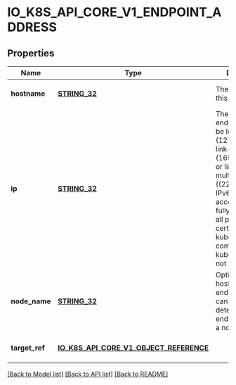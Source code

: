 # IO_K8S_API_CORE_V1_ENDPOINT_ADDRESS

## Properties
Name | Type | Description | Notes
------------ | ------------- | ------------- | -------------
**hostname** | [**STRING_32**](STRING_32.md) | The Hostname of this endpoint | [optional] [default to null]
**ip** | [**STRING_32**](STRING_32.md) | The IP of this endpoint. May not be loopback (127.0.0.0/8), link-local (169.254.0.0/16), or link-local multicast ((224.0.0.0/24). IPv6 is also accepted but not fully supported on all platforms. Also, certain kubernetes components, like kube-proxy, are not IPv6 ready. | [default to null]
**node_name** | [**STRING_32**](STRING_32.md) | Optional: Node hosting this endpoint. This can be used to determine endpoints local to a node. | [optional] [default to null]
**target_ref** | [**IO_K8S_API_CORE_V1_OBJECT_REFERENCE**](io.k8s.api.core.v1.ObjectReference.md) |  | [optional] [default to null]

[[Back to Model list]](../README.md#documentation-for-models) [[Back to API list]](../README.md#documentation-for-api-endpoints) [[Back to README]](../README.md)


